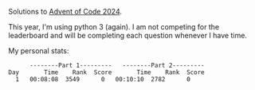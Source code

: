 Solutions to [Advent of Code 2024](https://adventofcode.com/2024).

This year, I'm using python 3 (again). I am not competing for the
leaderboard and will be completing each question whenever I have time.

My personal stats:

```
      --------Part 1---------   --------Part 2---------
Day       Time    Rank  Score       Time    Rank  Score
  1   00:08:08  3549      0   00:10:10  2782      0
```

